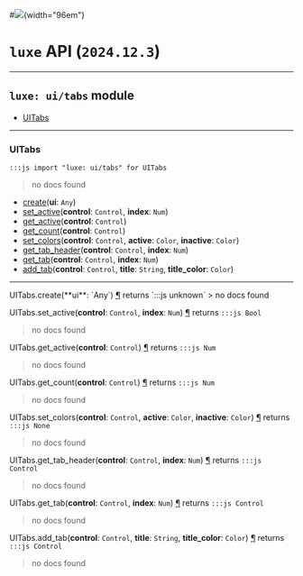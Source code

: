 #![](../../../../../../images/luxe-dark.svg){width="96em"}

# `luxe` API (`2024.12.3`)  


---

## `luxe: ui/tabs` module

- [UITabs](#uitabs)   

---

### UITabs
`:::js import "luxe: ui/tabs" for UITabs`
> no docs found

- [create](#UITabs.create)(**ui**: `Any`)
- [set_active](#UITabs.set_active+2)(**control**: `Control`, **index**: `Num`)
- [get_active](#UITabs.get_active)(**control**: `Control`)
- [get_count](#UITabs.get_count)(**control**: `Control`)
- [set_colors](#UITabs.set_colors+3)(**control**: `Control`, **active**: `Color`, **inactive**: `Color`)
- [get_tab_header](#UITabs.get_tab_header+2)(**control**: `Control`, **index**: `Num`)
- [get_tab](#UITabs.get_tab+2)(**control**: `Control`, **index**: `Num`)
- [add_tab](#UITabs.add_tab+3)(**control**: `Control`, **title**: `String`, **title_color**: `Color`)

<hr/>
<endpoint module="luxe: ui/tabs" class="UITabs" signature="create(ui : Any)"></endpoint>
<signature id="UITabs.create">UITabs.create(**ui**: `Any`)
<a class="headerlink" href="#UITabs.create" title="Permanent link">¶</a></signature>
<span class='api_ret'>returns</span> `:::js unknown`
> no docs found   

<endpoint module="luxe: ui/tabs" class="UITabs" signature="set_active(control : Control, index : Num)"></endpoint>
<signature id="UITabs.set_active+2">UITabs.set_active(**control**: `Control`, **index**: `Num`)
<a class="headerlink" href="#UITabs.set_active+2" title="Permanent link">¶</a></signature>
<span class='api_ret'>returns</span> `:::js Bool`
> no docs found   

<endpoint module="luxe: ui/tabs" class="UITabs" signature="get_active(control : Control)"></endpoint>
<signature id="UITabs.get_active">UITabs.get_active(**control**: `Control`)
<a class="headerlink" href="#UITabs.get_active" title="Permanent link">¶</a></signature>
<span class='api_ret'>returns</span> `:::js Num`
> no docs found   

<endpoint module="luxe: ui/tabs" class="UITabs" signature="get_count(control : Control)"></endpoint>
<signature id="UITabs.get_count">UITabs.get_count(**control**: `Control`)
<a class="headerlink" href="#UITabs.get_count" title="Permanent link">¶</a></signature>
<span class='api_ret'>returns</span> `:::js Num`
> no docs found   

<endpoint module="luxe: ui/tabs" class="UITabs" signature="set_colors(control : Control, active : Color, inactive : Color)"></endpoint>
<signature id="UITabs.set_colors+3">UITabs.set_colors(**control**: `Control`, **active**: `Color`, **inactive**: `Color`)
<a class="headerlink" href="#UITabs.set_colors+3" title="Permanent link">¶</a></signature>
<span class='api_ret'>returns</span> `:::js None`
> no docs found   

<endpoint module="luxe: ui/tabs" class="UITabs" signature="get_tab_header(control : Control, index : Num)"></endpoint>
<signature id="UITabs.get_tab_header+2">UITabs.get_tab_header(**control**: `Control`, **index**: `Num`)
<a class="headerlink" href="#UITabs.get_tab_header+2" title="Permanent link">¶</a></signature>
<span class='api_ret'>returns</span> `:::js Control`
> no docs found   

<endpoint module="luxe: ui/tabs" class="UITabs" signature="get_tab(control : Control, index : Num)"></endpoint>
<signature id="UITabs.get_tab+2">UITabs.get_tab(**control**: `Control`, **index**: `Num`)
<a class="headerlink" href="#UITabs.get_tab+2" title="Permanent link">¶</a></signature>
<span class='api_ret'>returns</span> `:::js Control`
> no docs found   

<endpoint module="luxe: ui/tabs" class="UITabs" signature="add_tab(control : Control, title : String, title_color : Color)"></endpoint>
<signature id="UITabs.add_tab+3">UITabs.add_tab(**control**: `Control`, **title**: `String`, **title_color**: `Color`)
<a class="headerlink" href="#UITabs.add_tab+3" title="Permanent link">¶</a></signature>
<span class='api_ret'>returns</span> `:::js Control`
> no docs found   

